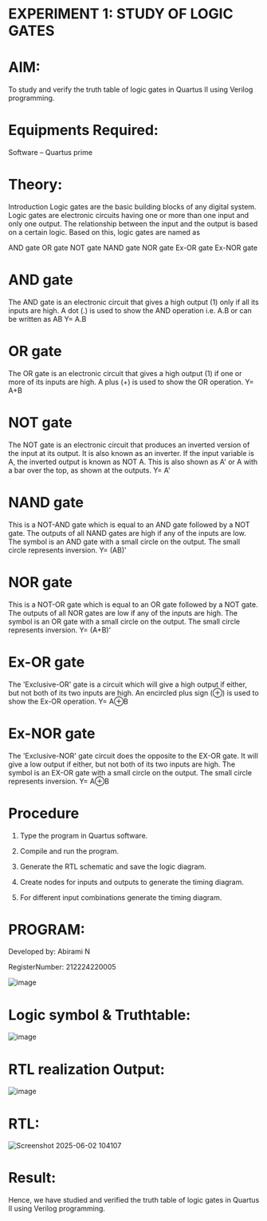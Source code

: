 # EXPERIMENT 1: STUDY OF LOGIC GATES

# AIM: 

To study and verify the truth table of logic gates in Quartus II using Verilog programming.

# Equipments Required:

Software – Quartus prime 

# Theory:

Introduction Logic gates are the basic building blocks of any digital system. Logic gates are electronic circuits having one or more than one input and only one output. The relationship between the input and the output is based on a certain logic. Based on this, logic gates are named as

AND gate OR gate NOT gate NAND gate NOR gate Ex-OR gate Ex-NOR gate

# AND gate

The AND gate is an electronic circuit that gives a high output (1) only if all its inputs are high. A dot (.) is used to show the AND operation i.e. A.B or can be written as AB
Y= A.B

# OR gate

The OR gate is an electronic circuit that gives a high output (1) if one or more of its inputs are high. A plus (+) is used to show the OR operation.
Y= A+B

# NOT gate

The NOT gate is an electronic circuit that produces an inverted version of the input at its output. It is also known as an inverter. If the input variable is A, the inverted output is known as NOT A. This is also shown as A' or A with a bar over the top, as shown at the outputs.
Y= A'

# NAND gate

This is a NOT-AND gate which is equal to an AND gate followed by a NOT gate. The outputs of all NAND gates are high if any of the inputs are low. The symbol is an AND gate with a small circle on the output. The small circle represents inversion.
Y= (AB)’

# NOR gate

This is a NOT-OR gate which is equal to an OR gate followed by a NOT gate. The outputs of all NOR gates are low if any of the inputs are high. The symbol is an OR gate with a small circle on the output. The small circle represents inversion.
Y= (A+B)’

# Ex-OR gate

The 'Exclusive-OR' gate is a circuit which will give a high output if either, but not both of its two inputs are high. An encircled plus sign (⊕) is used to show the Ex-OR operation.
Y= A⊕B

# Ex-NOR gate

The 'Exclusive-NOR' gate circuit does the opposite to the EX-OR gate. It will give a low output if either, but not both of its two inputs are high. The symbol is an EX-OR gate with a small circle on the output. The small circle represents inversion.
Y= A⊕B

# Procedure 

1.	Type the program in Quartus software.

2.	Compile and run the program.

3.	Generate the RTL schematic and save the logic diagram.

4.	Create nodes for inputs and outputs to generate the timing diagram.

5.	For different input combinations generate the timing diagram.


# PROGRAM:

Developed by: Abirami N
 
RegisterNumber: 212224220005

![image](https://github.com/user-attachments/assets/e520cfb7-1ad6-4804-a6a0-93b1b93859cd)

 
# Logic symbol & Truthtable:

![image](https://github.com/user-attachments/assets/d54322a1-65e4-4f2f-a01b-8e87223cf898)

# RTL realization Output:

![image](https://github.com/user-attachments/assets/2d8e0dc3-6f5f-470a-a413-29659e4c16d0)

# RTL:

![Screenshot 2025-06-02 104107](https://github.com/user-attachments/assets/9679bd85-c440-47cf-be42-5fb150c6480f)

# Result:

 Hence, we have studied and verified the truth table of logic gates in Quartus II using Verilog programming.

